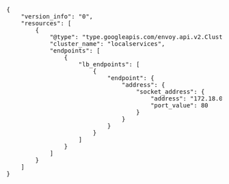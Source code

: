 <pre class="file" data-filename="eds.conf" data-target="replace">
{
	"version_info": "0",
	"resources": [
		{
			"@type": "type.googleapis.com/envoy.api.v2.ClusterLoadAssignment",
			"cluster_name": "localservices",
			"endpoints": [
				{
					"lb_endpoints": [
						{
							"endpoint": {
								"address": {
									"socket_address": {
										"address": "172.18.0.3",
										"port_value": 80
									}
								}
							}
						}
					]
				}
			]
		}
	]
}
</pre>
